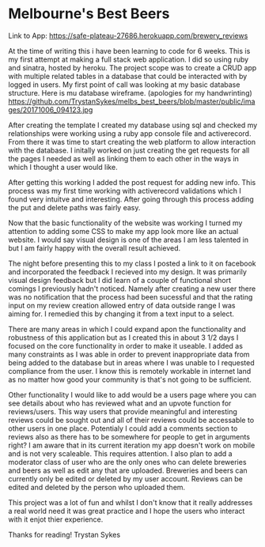 <h1>Melbourne's Best Beers</h1>

Link to App: https://safe-plateau-27686.herokuapp.com/brewery_reviews

At the time of writing this i have been learning to code for 6 weeks. This is my first attempt at making a full stack web application. I did so using ruby and sinatra, hosted by heroku. The project scope was to create a CRUD app with multiple related tables in a database that could be interacted with by logged in users. My first point of call was looking at my basic database structure. Here is mu database wireframe. (apologies for my handwrinting) https://github.com/TrystanSykes/melbs_best_beers/blob/master/public/images/20171006_094123.jpg 

After creating the template I created my database using sql and checked my relationships were working using a ruby app console file and activerecord. From there it was time to start creating the web platform to allow interaction with the database. I initally worked on just creating the get requests for all the pages I needed as well as linking them to each other in the ways in which I thought a user would like. 

After getting this working I added the post request for adding new info. This process was my first time working with activerecord validations which I found very intuitve and interesting. After going through this process adding the put and delete paths was fairly easy.

Now that the basic functionality of the website was working I turned my attention to adding some CSS to make my app look more like an actual website. I would say visual design is one of the areas I am less talented in but I am fairly happy with the overall result achieved.

The night before presenting this to my class I posted a link to it on facebook and incorporated the feedback I recieved into my design. It was primarily visual design feedback but I did learn of a couple of functional short comings I previously hadn't noticed. Namely after creating a new user there was no notification that the process had been sucessful and that the rating input on my review creation allowed entry of data outside range I was aiming for. I remedied this by changing it from a text input to a select.

There are many areas in which I could expand apon the functionality and robustness of this application but as I created this in about 3 1/2 days I focused on the core functionality in order to make it useable. I added as many constraints as I was able in order to prevent inappropriate data from being added to the database but in areas where I was unable to I requested compliance from the user. I know this is remotely workable in internet land as no matter how good your community is that's not going to be sufficient.

Other functionality I would like to add would be a users page where you can see details about who has reviewed what and an upvote function for reviews/users. This way users that provide meaningful and interesting reviews could be sought out and all of their reviews could be accessable to other users in one place. Potentialy I could add a comments section to reviews also as there has to be somewhere for people to get in arguments right? I am aware that in its current iteration my app doesn't work on mobile and is not very scaleable. This requires attention. I also plan to add a moderator class of user who are the only ones who can delete breweries and beers as well as edit any that are uploaded. Breweries and beers can currently only be edited or deleted by my user account. Reviews can be edited and deleted by the person who uploaded them.

This project was a lot of fun and whilst I don't know that it really addresses a real world need it was great practice and I hope the users who interact with it enjot thier experience.

Thanks for reading! 
Trystan Sykes